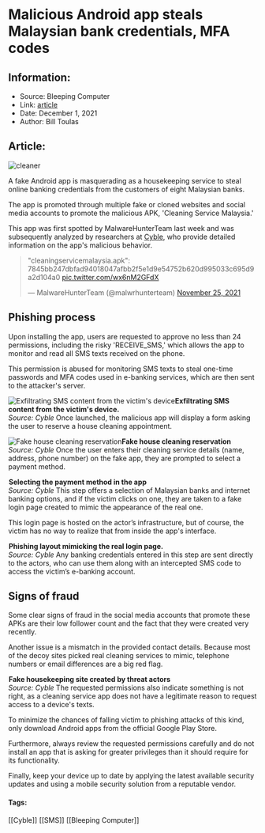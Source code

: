 # Malicious Android app steals Malaysian bank credentials, MFA codes
### 

## Information:
+ Source: Bleeping Computer
+ Link: [article](https://www.bleepingcomputer.com/news/security/malicious-android-app-steals-malaysian-bank-credentials-mfa-codes/)
+ Date: December 1, 2021
+ Author: Bill Toulas


## Article:
![cleaner](https://www.bleepstatic.com/content/hl-images/2021/12/01/cleaning.jpg?rand=1498601066)


A fake Android app is masquerading as a housekeeping service to steal online banking credentials from the customers of eight Malaysian banks.


The app is promoted through multiple fake or cloned websites and social media accounts to promote the malicious APK, 'Cleaning Service Malaysia.'


This app was first spotted by MalwareHunterTeam last week and was subsequently analyzed by researchers at [Cyble](https://blog.cyble.com/2021/12/01/banking-trojan-targets-banking-users-in-malaysia/), who provide detailed information on the app's malicious behavior.




> 
> "cleaningservicemalaysia.apk": 7845bb247dbfad94018047afbb2f5e1d9e54752b620d995033c695d9a2d104a0 [pic.twitter.com/wx6nM2GFdX](https://t.co/wx6nM2GFdX)
> 
> 
> — MalwareHunterTeam (@malwrhunterteam) [November 25, 2021](https://twitter.com/malwrhunterteam/status/1463960912180744195?ref_src=twsrc%5Etfw)


Phishing process
----------------


Upon installing the app, users are requested to approve no less than 24 permissions, including the risky 'RECEIVE\_SMS,' which allows the app to monitor and read all SMS texts received on the phone.


This permission is abused for monitoring SMS texts to steal one-time passwords and MFA codes used in e-banking services, which are then sent to the attacker's server.



![Exfiltrating SMS content from the victim's device](https://www.bleepstatic.com/images/news/u/1220909/Security/SMS_exfiltration.png)**Exfiltrating SMS content from the victim's device.**  
*Source: Cyble*
Once launched, the malicious app will display a form asking the user to reserve a house cleaning appointment.



![Fake house cleaning reservation](https://www.bleepstatic.com/images/news/security/cleaning-service-malaysia.png)**Fake house cleaning reservation**  
*Source: Cyble*
Once the user enters their cleaning service details (name, address, phone number) on the fake app, they are prompted to select a payment method.



![Selecting the e-banking services on the app](data:image/gif;base64,R0lGODlhAQABAAAAACH5BAEKAAEALAAAAAABAAEAAAICTAEAOw==)**Selecting the payment method in the app**  
*Source: Cyble*
This step offers a selection of Malaysian banks and internet banking options, and if the victim clicks on one, they are taken to a fake login page created to mimic the appearance of the real one.


This login page is hosted on the actor’s infrastructure, but of course, the victim has no way to realize that from inside the app's interface.



![Phishing layout mimicking the real login page.](data:image/gif;base64,R0lGODlhAQABAAAAACH5BAEKAAEALAAAAAABAAEAAAICTAEAOw==)**Phishing layout mimicking the real login page.**  
*Source: Cyble*
Any banking credentials entered in this step are sent directly to the actors, who can use them along with an intercepted SMS code to access the victim’s e-banking account.


Signs of fraud
--------------


Some clear signs of fraud in the social media accounts that promote these APKs are their low follower count and the fact that they were created very recently.


Another issue is a mismatch in the provided contact details. Because most of the decoy sites picked real cleaning services to mimic, telephone numbers or email differences are a big red flag.



![Fake housekeeping site created by threat actors](data:image/gif;base64,R0lGODlhAQABAAAAACH5BAEKAAEALAAAAAABAAEAAAICTAEAOw==)**Fake housekeeping site created by threat actors**  
*Source: Cyble*
The requested permissions also indicate something is not right, as a cleaning service app does not have a legitimate reason to request access to a device's texts.


To minimize the chances of falling victim to phishing attacks of this kind, only download Android apps from the official Google Play Store.


Furthermore, always review the requested permissions carefully and do not install an app that is asking for greater privileges than it should require for its functionality.


Finally, keep your device up to date by applying the latest available security updates and using a mobile security solution from a reputable vendor.




#### Tags:
[[Cyble]] [[SMS]] [[Bleeping Computer]]

